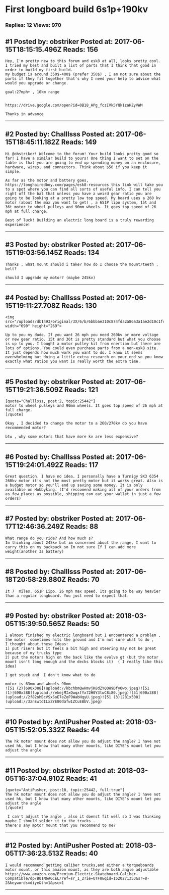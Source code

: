 # First longboard build 6s1p+190kv

### Replies: 12 Views: 970

## \#1 Posted by: obstriker Posted at: 2017-06-15T18:15:15.496Z Reads: 156

```
Hey, I'm pretty new to this forum and esk8 at all, looks pretty cool.
I tried my best and built a list of parts that I think that good in order to build my first build.
my budget is around 350$-400$ (prefer 350$) , I am not sure about the parts if they fit together that's why I need your help to advice what would you upgrade or change.

goal:27mph+ , 10km range 


https://drive.google.com/open?id=0B18_APg_fczIVk5YQk1zaHZyVWM

Thanks in advance
```

---
## \#2 Posted by: Challlsss Posted at: 2017-06-15T18:45:11.182Z Reads: 149

```
Hi @obstriker! Welcome to the forum! Your build looks pretty good so far! I have a similar build to yours! One thing I want to set on the table is that you are going to end up spending money on an enclosure, hardware, wires, and connectors. Think about $50 if you keep it simple. 

As far as the motor and battery goes, https://longhairedboy.com/pages/esk8-resources this link will take you to a spot where you can find all sorts of useful info. I can tell you right off the bat that unless you have a weird gear ratio you are going to be looking at a pretty low top speed. My board uses a 260 kv motor (about the max you want to get) , a 6S1P lipo system, 15t and 36t motor to wheel pulleys and 90mm wheels. It goes top speed of 26 mph at full charge.

Best of luck! Building an electric long board is a truly rewarding experience!
```

---
## \#3 Posted by: obstriker Posted at: 2017-06-15T19:03:56.145Z Reads: 134

```
Thanks , what mount should i take? how do I choose the mount/teeth , belt?

should I upgrade my motor? (maybe 245kv)
```

---
## \#4 Posted by: Challlsss Posted at: 2017-06-15T19:11:27.708Z Reads: 130

```
<img src="/uploads/db1493/original/3X/6/b/6bbbae310c874fda2a86a3a1ae2d10c1fcb015d2.png" width="690" height="269">

Up to you my dude. If you want 26 mph you need 260kv or more voltage or new gear ratio. 15t and 36t is pretty standard but what you choose is up to you. I bought a motor pulley kit from enertion but there are lots of options. You could even purchase parts from a non-esk8 site. It just depends how much work you want to do. I know it seems overwhelming but doing a little extra research on your end so you know exactly what ratios you want is really worth the extra time.
```

---
## \#5 Posted by: obstriker Posted at: 2017-06-15T19:21:36.509Z Reads: 121

```
[quote="Challlsss, post:2, topic:25442"]
motor to wheel pulleys and 90mm wheels. It goes top speed of 26 mph at full charge.
[/quote]

Okay , I decided to change the motor to a 260/270kv do you have recommended motor?

btw , why some motors that have more kv are less expensive?
```

---
## \#6 Posted by: Challlsss Posted at: 2017-06-15T19:24:01.492Z Reads: 117

```
Great question. I have no idea. I personally have a Turnigy SK3 6354 260kv motor it's not the most pretty motor but it works great. Also is a budget motor so you'll end up saving some money. It is only available on Hobbyking. (I'd reccomend making all of your orders from as few places as possible, shipping can eat your wallet in just a few orders)
```

---
## \#7 Posted by: obstriker Posted at: 2017-06-17T12:46:36.249Z Reads: 88

```
What range do you ride? And how much s? 
Im thinking about 245kv but im concerned about the range, I want to carry this on my backpack so Im not sure If I can add more weight(another 3s battery)
```

---
## \#8 Posted by: Challlsss Posted at: 2017-06-18T20:58:29.880Z Reads: 70

```
It 7  miles. 6S1P Lipo. 26 mph max speed. Its going to be way heavier than a regular longboard. You just need to expect that.
```

---
## \#9 Posted by: obstriker Posted at: 2018-03-05T15:39:50.565Z Reads: 50

```
I almost finished my electric longboard but I encountered a problem , 
the motor  sometimes hits the ground and I'm not sure what to do ,
I thought about these Ideas:
1) put risers but it feels a bit high and steering may not be great because of my trucks type
2) put the motors high on the back like the evolve gt (but the motor mount isn't long enough and the decks blocks it)  ( I really like this idea)

I got stuck and  I don't know what to do

motor is 63mm and wheels 90mm
![51 (2)|690x388](upload://kbchbmQwHmvjK8dZYQOH9DfyOwo.jpeg)![51 (1)|690x388](upload://ekejMIxQwqxfYx72H0Y3twC8i80.jpeg)![51|690x388](upload://2f82ohBcVSxSoE7eZoF9WabHqyU.jpeg)![51 (3)|281x500](upload://3znEwtdILxZYE80dafw1ZCuEBbV.jpeg)
```

---
## \#10 Posted by: AntiPusher Posted at: 2018-03-05T15:52:05.332Z Reads: 44

```
The hk motor mount does not allow you do adjust the angle? I have not used hk, but I know that many other mounts, like DIYE's mount let you adjust the angle
```

---
## \#11 Posted by: obstriker Posted at: 2018-03-05T16:37:04.910Z Reads: 41

```
[quote="AntiPusher, post:10, topic:25442, full:true"]
The hk motor mount does not allow you do adjust the angle? I have not used hk, but I know that many other mounts, like DIYE’s mount let you adjust the angle
[/quote]

 I can't adjust the angle , also it doenst fit well so I was thinking maybe I should solder it to the trucks .
there's any motor mount that you recommend to me?
```

---
## \#12 Posted by: AntiPusher Posted at: 2018-03-05T17:36:23.513Z Reads: 40

```
I would recommend getting caliber trucks,and either a torqueboards motor mount, or this amazon mount, as they are both angle adjustable
https://www.amazon.com/Premium-Electric-Skateboard-Caliber-Compatible/dp/B01N6AGCEL/ref=sr_1_2?ie=UTF8&qid=1520271353&sr=8-2&keywords=diye&th=1&psc=1
```

---
